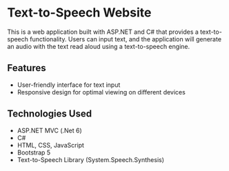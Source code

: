 # Text-to-Speech Website

This is a web application built with ASP.NET and C# that provides a text-to-speech functionality. Users can input text, and the application will generate an audio with the text read aloud using a text-to-speech engine.

## Features

- User-friendly interface for text input
- Responsive design for optimal viewing on different devices

## Technologies Used

- ASP.NET MVC (.Net 6)
- C# 
- HTML, CSS, JavaScript
- Bootstrap 5
- Text-to-Speech Library (System.Speech.Synthesis)
